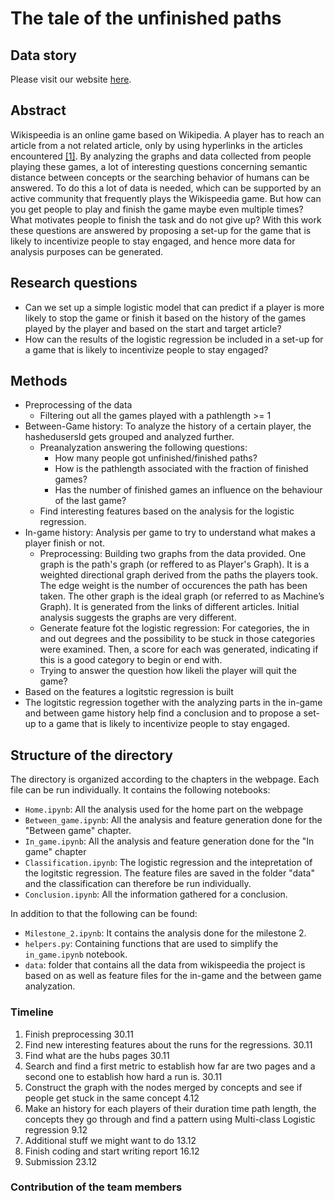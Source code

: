 # The tale of the unfinished paths

## Data story

Please visit our website [here](https://melsjagt.github.io/ada-template-website/).

## Abstract

Wikispeedia is an online game based on Wikipedia. A player has to reach an article from a not related article, only by using hyperlinks in the articles encountered [[1]](http://infolab.stanford.edu/~west1/pubs/West-Pineau-Precup_IJCAI-09.pdf). By analyzing the graphs and data collected from people playing these games, a lot of interesting questions concerning semantic distance between concepts or the searching behavior of humans can be answered. To do this a lot of data is needed, which can be supported by an active community that frequently plays the Wikispeedia game. But how can you get people to play and finish the game maybe even multiple times? What motivates people to finish the task and do not give up? With this work these questions are answered by proposing a set-up for the game that is likely to incentivize people to stay engaged, and hence more data for analysis purposes can be generated.


## Research questions

   -  Can we set up a simple logistic model that can predict if a player is more likely to stop the game or finish it based on the history of the games played by the         player and based on the start and target article?
   -  How can the results of the logistic regression be included in a set-up for a game that is likely to incentivize people to stay engaged?


## Methods

   -  Preprocessing of the data
      -  Filtering out all the games played with a pathlength >= 1
   -  Between-Game history: To analyze the history of a certain player, the hashedusersId gets grouped and analyzed further.
      -  Preanalyzation answering the following questions:
         - How many people got unfinished/finished paths? 
         - How is the pathlength associated with the fraction of finished games?
         - Has the number of finished games an influence on the behaviour of the last game?
      -  Find interesting features based on the analysis for the logistic regression.
   -  In-game history: Analysis per game to try to understand what makes a player finish or not.
      -  Preprocessing: Building two graphs from the data provided. One graph is the path's graph (or reffered to as Player's Graph). It is a weighted directional              graph derived from the paths the players took. The edge weight is the number of occurences the path has been taken. The other graph is the ideal graph (or              referred to as  Machine’s Graph). It is generated from the links of different articles. Initial analysis suggests the graphs are very different.
      -  Generate feature fot the logistic regression: For categories, the in and out degrees and the possibility to be stuck in those categories were examined. Then,          a score for each was generated, indicating if this is a good category to begin or end with.
      -  Trying to answer the question how likeli the player will quit the game?
   -  Based on the features a logitstic regression is built
   -  The logitstic regression together with the analyzing parts in the in-game and between game history help find a conclusion and to propose a set-up to a game that       is likely to incentivize people to stay engaged. 

## Structure of the directory

The directory is organized according to the chapters in the webpage. Each file can be run individually. It contains the following notebooks:
   -  `Home.ipynb`: All the analysis used for the home part on the webpage
   -  `Between_game.ipynb`: All the analysis and feature generation done for the "Between game" chapter. 
   -  `In_game.ipynb`: All the analysis and feature generation done for the "In game" chapter
   -  `Classification.ipynb`: The logistic regression and the intepretation of the logitstic regression. The feature files are saved in the folder "data" and                 the classification can therefore be run individually.
   -  `Conclusion.ipynb`: All the information gathered for a conclusion.

In addition to that the following can be found:
   -  `Milestone_2.ipynb`: It contains the analysis done for the milestone 2.
   -  `helpers.py`: Containing functions that are used to simplify the `in_game.ipynb` notebook.
   -  `data`: folder that contains all the data from wikispeedia the project is based on as well as feature files for the in-game and the between game                       analyzation.


### Timeline
1. Finish preprocessing 30.11
1. Find new interesting features about the runs for the regressions. 30.11
1. Find what are the hubs pages 30.11
1. Search and find a first metric to establish how far are two pages and a second one to establish how hard a run is. 30.11
1. Construct the graph with the nodes merged by concepts and see if people get stuck in the same concept 4.12
1. Make an history for each players of their duration time path length, the concepts they go through and find a pattern using Multi-class Logistic regression 9.12
1. Additional stuff we might want to do 13.12
1. Finish coding and start writing report 16.12
1. Submission 23.12

### Contribution of the team members



